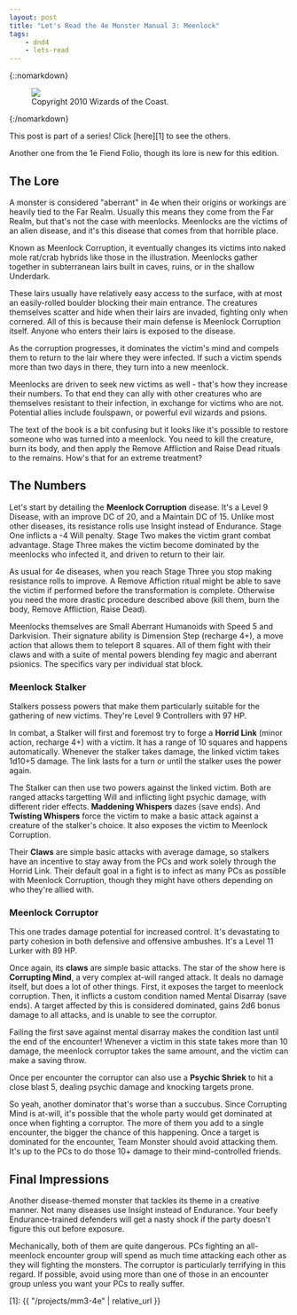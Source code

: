 ```yaml
---
layout: post
title: "Let's Read the 4e Monster Manual 3: Meenlock"
tags:
    - dnd4
    - lets-read
---
```


{::nomarkdown}
<figure class="center">
  <img src="{{ "/assets/wir-mm3-4e-meenlock.png" | absolute_url }}"/>
  <figcaption>
    Copyright 2010 Wizards of the Coast.
  </figcaption>
</figure>
{:/nomarkdown}

This post is part of a series! Click [here][1] to see the others.

Another one from the 1e Fiend Folio, though its lore is new for this edition.

## The Lore

A monster is considered "aberrant" in 4e when their origins or workings are
heavily tied to the Far Realm. Usually this means they come from the Far Realm,
but that's not the case with meenlocks. Meenlocks are the victims of an alien
disease, and it's this disease that comes from that horrible place.

Known as Meenlock Corruption, it eventually changes its victims into naked mole
rat/crab hybrids like those in the illustration. Meenlocks gather together in
subterranean lairs built in caves, ruins, or in the shallow Underdark.

These lairs usually have relatively easy access to the surface, with at most an
easily-rolled boulder blocking their main entrance. The creatures themselves
scatter and hide when their lairs are invaded, fighting only when cornered. All
of this is because their main defense is Meenlock Corruption itself. Anyone who
enters their lairs is exposed to the disease.

As the corruption progresses, it dominates the victim's mind and compels them to
return to the lair where they were infected. If such a victim spends more than
two days in there, they turn into a new meenlock.

Meenlocks are driven to seek new victims as well - that's how they increase
their numbers. To that end they can ally with other creatures who are themselves
resistant to their infection, in exchange for victims who are not. Potential
allies include foulspawn, or powerful evil wizards and psions.

The text of the book is a bit confusing but it looks like it's possible to
restore someone who was turned into a meenlock. You need to kill the creature,
burn its body, and then apply the Remove Affliction and Raise Dead rituals to
the remains. How's that for an extreme treatment?

## The Numbers

Let's start by detailing the **Meenlock Corruption** disease. It's a Level 9
Disease, with an improve DC of 20, and a Maintain DC of 15. Unlike most other
diseases, its resistance rolls use Insight instead of Endurance. Stage One
inflicts a -4 Will penalty. Stage Two makes the victim grant combat
advantage. Stage Three makes the victim become dominated by the meenlocks who
infected it, and driven to return to their lair.

As usual for 4e diseases, when you reach Stage Three you stop making resistance
rolls to improve. A Remove Affiction ritual might be able to save the victim if
performed before the transformation is complete. Otherwise you need the more
drastic procedure described above (kill them, burn the body, Remove Affliction,
Raise Dead).

Meenlocks themselves are Small Aberrant Humanoids with Speed 5 and
Darkvision. Their signature ability is Dimension Step (recharge 4+), a move
action that allows them to teleport 8 squares. All of them fight with their
claws and with a suite of mental powers blending fey magic and aberrant
psionics. The specifics vary per individual stat block.

### Meenlock Stalker

Stalkers possess powers that make them particularly suitable for the gathering
of new victims. They're Level 9 Controllers with 97 HP.

In combat, a Stalker will first and foremost try to forge a **Horrid Link**
(minor action, recharge 4+) with a victim. It has a range of 10 squares and
happens automatically. Whenever the stalker takes damage, the linked victim
takes 1d10+5 damage. The link lasts for a turn or until the stalker uses the
power again.

The Stalker can then use two powers against the linked victim. Both are ranged
attacks targetting Will and inflicting light psychic damage, with different
rider effects. **Maddening Whispers** dazes (save ends). And **Twisting
Whispers** force the victim to make a basic attack against a creature of the
stalker's choice. It also exposes the victim to Meenlock Corruption.

Their **Claws** are simple basic attacks with average damage, so stalkers have
an incentive to stay away from the PCs and work solely through the Horrid
Link. Their default goal in a fight is to infect as many PCs as possible with
Meenlock Corruption, though they might have others depending on who they're
allied with.

### Meenlock Corruptor

This one trades damage potential for increased control. It's devastating to
party cohesion in both defensive and offensive ambushes. It's a Level 11 Lurker
with 89 HP.

Once again, its **claws** are simple basic attacks. The star of the show here is
**Corrupting Mind**, a very complex at-will ranged attack. It deals no damage
itself, but does a lot of other things. First, it exposes the target to meenlock
corruption. Then, it inflicts a custom condition named Mental Disarray (save
ends). A target affected by this is considered dominated, gains 2d6 bonus damage
to all attacks, and is unable to see the corruptor.

Failing the first save against mental disarray makes the condition last until
the end of the encounter! Whenever a victim in this state takes more than 10
damage, the meenlock corruptor takes the same amount, and the victim can make a
saving throw.

Once per encounter the corruptor can also use a **Psychic Shriek** to hit a
close blast 5, dealing psychic damage and knocking targets prone.

So yeah, another dominator that's worse than a succubus. Since Corrupting Mind
is at-will, it's possible that the whole party would get dominated at once when
fighting a corruptor. The more of them you add to a single encounter, the bigger
the chance of this happening. Once a target is dominated for the encounter, Team
Monster should avoid attacking them. It's up to the PCs to do those 10+ damage
to their mind-controlled friends.

## Final Impressions

Another disease-themed monster that tackles its theme in a creative
manner. Not many diseases use Insight instead of Endurance. Your beefy
Endurance-trained defenders will get a nasty shock if the party doesn't figure
this out before exposure.

Mechanically, both of them are quite dangerous. PCs fighting an all-meenlock
encounter group will spend as much time attacking each other as they will
fighting the monsters. The corruptor is particularly terrifying in this
regard. If possible, avoid using more than one of those in an encounter group
unless you want your PCs to really suffer.

[1]: {{ "/projects/mm3-4e" | relative_url }}
